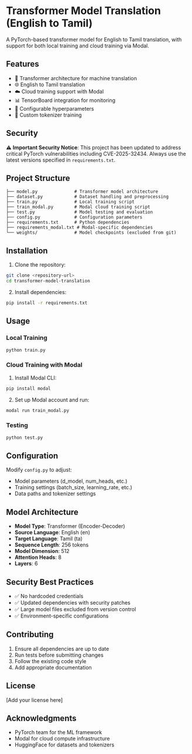 # Transformer Model Translation (English to Tamil)

A PyTorch-based transformer model for English to Tamil translation, with support for both local training and cloud training via Modal.

## Features

- 🚀 Transformer architecture for machine translation
- 🌐 English to Tamil translation
- ☁️ Cloud training support with Modal
- 📊 TensorBoard integration for monitoring
- 🔧 Configurable hyperparameters
- 📝 Custom tokenizer training

## Security

⚠️ **Important Security Notice**: This project has been updated to address critical PyTorch vulnerabilities including CVE-2025-32434. Always use the latest versions specified in `requirements.txt`.

## Project Structure

```
├── model.py              # Transformer model architecture
├── dataset.py            # Dataset handling and preprocessing
├── train.py              # Local training script
├── train_modal.py        # Modal cloud training script
├── test.py               # Model testing and evaluation
├── config.py             # Configuration parameters
├── requirements.txt      # Python dependencies
├── requirements_modal.txt # Modal-specific dependencies
└── weights/              # Model checkpoints (excluded from git)
```

## Installation

1. Clone the repository:
```bash
git clone <repository-url>
cd transformer-model-translation
```

2. Install dependencies:
```bash
pip install -r requirements.txt
```

## Usage

### Local Training

```bash
python train.py
```

### Cloud Training with Modal

1. Install Modal CLI:
```bash
pip install modal
```

2. Set up Modal account and run:
```bash
modal run train_modal.py
```

### Testing

```bash
python test.py
```

## Configuration

Modify `config.py` to adjust:
- Model parameters (d_model, num_heads, etc.)
- Training settings (batch_size, learning_rate, etc.)
- Data paths and tokenizer settings

## Model Architecture

- **Model Type**: Transformer (Encoder-Decoder)
- **Source Language**: English (en)
- **Target Language**: Tamil (ta)
- **Sequence Length**: 256 tokens
- **Model Dimension**: 512
- **Attention Heads**: 8
- **Layers**: 6

## Security Best Practices

- ✅ No hardcoded credentials
- ✅ Updated dependencies with security patches
- ✅ Large model files excluded from version control
- ✅ Environment-specific configurations

## Contributing

1. Ensure all dependencies are up to date
2. Run tests before submitting changes
3. Follow the existing code style
4. Add appropriate documentation

## License

[Add your license here]

## Acknowledgments

- PyTorch team for the ML framework
- Modal for cloud compute infrastructure
- HuggingFace for datasets and tokenizers 